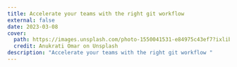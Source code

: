 ```yaml
---
title: Accelerate your teams with the right git workflow
external: false
date: 2023-03-08
cover:
  path: https://images.unsplash.com/photo-1550041531-e84975c43ef7?ixlib=rb-4.0.3&ixid=MnwxMjA3fDB8MHxwaG90by1wYWdlfHx8fGVufDB8fHx8&auto=format&fit=crop
  credit: Anukrati Omar on Unsplash
description: "Accelerate your teams with the right git workflow "
---
```

